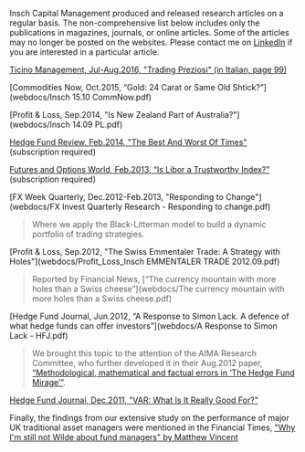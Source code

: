 Insch Capital Management produced and released research articles on a regular basis. The non-comprehensive list below includes only the publications in magazines, journals, or online articles. Some of the articles may no longer be posted on the websites. Please contact me on [LinkedIn](https://www.linkedin.com/in/purnuragiacaischneider/) if you are interested in a particular article. 

<!-- To do: add the missing links-->
[Ticino Management, Jul-Aug.2016, "Trading Preziosi" (in Italian, page 99)](https://en.calameo.com/read/004279913462fa036e5a3)

[Commodities Now, Oct.2015, “Gold: 24 Carat or Same Old Shtick?”](webdocs/Insch 15.10 CommNow.pdf)

[Profit & Loss, Sep.2014, "Is New Zealand Part of Australia?"](webdocs/Insch 14.09 PL.pdf) 

[Hedge Fund Review, Feb.2014, "The Best And Worst Of Times"](http://www.risk.net/hedge-funds-review/opinion/2334311/insch-the-more-equity-markets-fall-the-better) 
(subscription required)

[Futures and Options World, Feb.2013, “Is Libor a Trustworthy Index?”](http://www.fow.com/3103310/Purnur-and-Cruden-Is-Libor-a-trustworthy-index.html) 
(subscription required)

[FX Week Quarterly, Dec.2012-Feb.2013, "Responding to Change"](webdocs/FX Invest Quarterly Research - Responding to change.pdf)
> Where we apply the Black-Litterman model to build a dynamic portfolio of trading strategies.

[Profit & Loss, Sep.2012, "The Swiss Emmentaler Trade: A Strategy with Holes"](webdocs/Profit_Loss_Insch EMMENTALER TRADE 2012.09.pdf)
> Reported by Financial News, [“The currency mountain with more holes than a Swiss cheese”](webdocs/The currency mountain with more holes than a Swiss cheese.pdf)

<!--[Global Money Management, Apr.2012, “Research Predicts Interest Rate Increase, Bond Losses”](webdocs/link?)-->
[Hedge Fund Journal, Jun.2012, “A Response to Simon Lack. A defence of what hedge funds can offer investors”](webdocs/A Response to Simon Lack - HFJ.pdf)
> We brought this topic to the attention of the AIMA Research Committee, who further developed it in their Aug.2012 paper, [“Methodological, mathematical and factual errors in ‘The Hedge Fund Mirage’”](https://twentythirdfloor.co.za/blog_files/wp-content/uploads/2012/07/aima_research_committee_paper_-_methodological_mathematical_and_factual_errors_in_the_hedge_fund_mirage_-_august_2012.pdf).

[Hedge Fund Journal, Dec.2011, "VAR: What Is It Really Good For?"](webdocs/TheHedgeFundJournalCommentary_InschQuantrend.pdf) 

Finally, the findings from our extensive study on the performance of major UK traditional asset managers were mentioned in the Financial Times, ["Why I'm still not Wilde about fund managers" by Matthew Vincent](http://www.ft.com/intl/cms/s/2/2fd9a264-b9fe-11e0-b7a9-00144feabdc0.html#axzz1TrNuSUbh)

<!-- [FX Invest, Oct.2011: "Intervention: friend or foe?"](http://www.fxweek.com/digital_assets/3493/FXInvest_October_2011.pdf)-->
